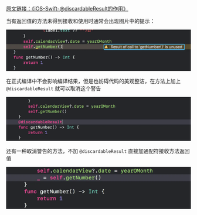 [原文链接：《iOS-Swift-@discardableResult的作用》](https://www.jianshu.com/p/af2f062b3d89)


当有返回值的方法未得到接收和使用时通常会出现图片中的提示：

![](pics/2-1-警告信息.png)

在正式编译中不会影响编译结果，但是也妨碍代码的美观整洁，在方法上加上 `@discardableResult` 就可以取消这个警告

![](pics/2-2-加上注解之后的内容.png)

还有一种取消警告的方法，不加 `@discardableResult` 直接加通配符接收方法返回值

![](pics/2-3-不使用注解的处理方式.png)
